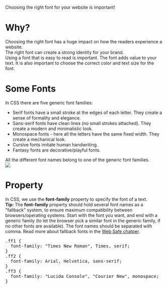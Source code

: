 Choosing the right font for your website is important!
<h1>Why?</h1>
Choosing the right font has a huge impact on how the readers experience a website.
<br>
The right font can create a strong identity for your brand.
<br>
Using a font that is easy to read is important. The font adds value to your text. It is also important to choose the correct color and text size for the font.
<h1>Some Fonts</h1>
In CSS there are five generic font families:
<ul>
  <li>Serif fonts have a small stroke at the edges of each letter. They create a sense of formality and elegance.</li>
  <li>Sans-serif fonts have clean lines (no small strokes attached). They create a modern and minimalistic look.</li>
  <li>Monospace fonts - here all the letters have the same fixed width. They create a mechanical look.</li>
  <li>Cursive fonts imitate human handwriting.</li>
  <li>Fantasy fonts are decorative/playful fonts.</li>
</ul>
All the different font names belong to one of the generic font families.
<br>
<img src="https://i.imgur.com/GZEYbTy.gif">
<h1>Property</h1>
In CSS, we use the <b>font-family</b> property to specify the font of a text.
<br>
<b>Tip:</b> The <b>font-family</b> property should hold several font names as a "fallback" system, to ensure maximum compatibility between browsers/operating systems. Start with the font you want, and end with a generic family (to let the browser pick a similar font in the generic family, if no other fonts are available). The font names should be separated with comma. Read more about fallback fonts in the <a href="WebSafe.md">Web Safe chatper</a>.
<pre>
.ff1 {
  font-family: "Times New Roman", Times, serif;
}
.ff2 {
  font-family: Arial, Helvetica, sans-serif;
}
.ff3 {
  font-family: "Lucida Console", "Courier New", monospace;
}
</pre>
